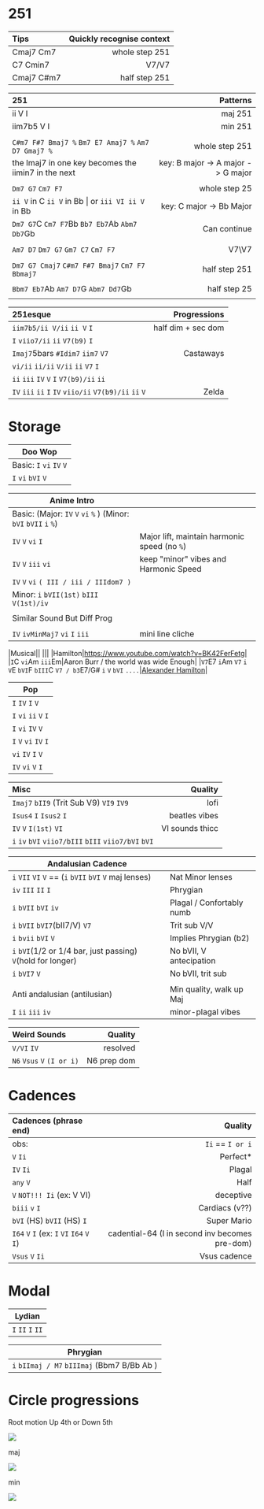 # 251

| Tips | Quickly recognise context |
| :------------- | -----------: |
| Cmaj7 Cm7| whole step 251 |
| C7 Cmin7 | V7/V7|
| Cmaj7 C#m7| half step 251 |


| 251 | Patterns |
| :------------- | -----------: |
| ii V I | maj 251 |
| iim7b5 V I | min 251 |
|||
| `C#m7 F#7 Bmaj7 %` `Bm7 E7 Amaj7 %` `Am7 D7 Gmaj7 %` | whole step 251 | 
|the Imaj7 in one key becomes the iimin7 in the next| key: B major -> A major -> G major |
|||
| `Dm7 G7` `Cm7 F7` | whole step 25 |
| `ii V` in C `ii V` in Bb \| or `iii VI ii V` in Bb | key: C major -> Bb Major |
|`Dm7 G7`C `Cm7 F7`Bb `Bb7 Eb7`Ab `Abm7 Db7`Gb | Can continue |
|||
|  `Am7 D7` `Dm7 G7` `Gm7 C7` `Cm7 F7` | V7\V7  |
|||
|`Dm7 G7 Cmaj7` `C#m7 F#7 Bmaj7` `Cm7 F7 Bbmaj7` | half step 251 |
|||
| `Bbm7 Eb7`Ab `Am7 D7`G `Abm7 Dd7`Gb | half step 25 |
|||

| 251esque | Progressions |
| :------------- | -----------: |
| `iim7b5/ii V/ii` `ii V` `I` | half dim + sec dom |
| `I` `viio7/ii` `ii` `V7(b9)` `I` ||
|`Imaj7`5bars `#Idim7` `iim7` `V7`| Castaways |
| `vi/ii` `ii/ii` `V/ii` `ii` `V7` `I` ||
| `ii` `iii` `IV` `V` `I` `V7(b9)/ii` `ii` ||
| `IV` `iii` `ii` `I` `IV` `viio/ii` `V7(b9)/ii` `ii` `V` | Zelda |

# Storage

| Doo Wop |
| --- |
| Basic: `I` `vi` `IV` `V` |
| `I` `vi` `bVI` `V` |

| Anime Intro | |
| --- | --- |
| Basic: (Major: `IV` `V` `vi` `%` ) (Minor: `bVI` `bVII` `i` `%`)|
| `IV` `V` `vi` `I` | Major lift, maintain harmonic speed (no `%`)|
| `IV` `V` `iii` `vi` | keep "minor" vibes and Harmonic Speed |
| `IV` `V` `vi` `( III / iii / IIIdom7 )`||
| Minor: `i` `bVII(1st)` `bIII` `V(1st)/iv`||
|||
| Similar Sound But Diff Prog ||
|||
| `IV` `ivMinMaj7` `vi` `I` `iii` | mini line cliche |


|Musical||
|||
|Hamilton|https://www.youtube.com/watch?v=BK42FerFetg|
|`I`C `vi`Am `iii`Em|Aaron Burr / the world was wide Enough|
|`V7`E7 `i`Am `V7` `i` `V`E `bVI`F `bIII`C `V7 / b3`E7/G# `i` `V` `bVI` `....`|[Alexander Hamilton](https://s3.amazonaws.com/halleonard-pagepreviews/HL_DDS_1221253rNVa5ULw50.png)|

| Pop |
| --- |
| `I` `IV` `I` `V` |
| `I` `vi` `ii` `V` `I` |
| `I` `vi` `IV` `V` |
| `I` `V` `vi` `IV` `I` |
| `vi` `IV` `I` `V` |
| `IV` `vi` `V` `I` |

| Misc | Quality |
| :------------- | -----------: |
| `Imaj7` `bII9` (Trit Sub V9) `VI9` `IV9` | lofi |
| `Isus4` `I` `Isus2` `I` | beatles vibes |
| `IV` `V` `I(1st)` `VI`| VI sounds thicc |
| `i` `iv` `bVI` `viio7/bIII` `bIII` `viio7/bVI` `bVI` ||

| Andalusian Cadence ||
| --- | --- |
| `i` `VII` `VI` `V` == (`i` `bVII` `bVI` `V` maj lenses) | Nat Minor lenses |
| `iv` `III` `II` `I` | Phrygian |
| `i` `bVII`  `bVI` `iv` | Plagal / Confortably numb|
| `i` `bVII` `bVI7`(bII7/V) `V7` | Trit sub V/V|
| `i` `bvii` `bVI` `V` |Implies Phrygian (b2)|
| `i` `bVI`(1/2 or 1/4 bar, just passing) `V`(hold for longer) |No bVII, V antecipation|
| `i` `bVI7` `V` |No bVII, trit sub|
|||
|Anti andalusian (antilusian) |Min quality, walk up Maj|
| `I` `ii` `iii` `iv` | minor-plagal vibes |

| Weird Sounds | Quality |
| :------------- | -----------: |
| `V/VI` `IV` | resolved |
| `N6` `Vsus` `V` `(I or i)` | N6 prep dom | 

# Cadences

| Cadences (phrase end) | Quality |
| :------------- | -----------: |
| obs: | `Ii` == `I or i` |
| `V` `Ii` | Perfect* |
| `IV` `Ii`  | Plagal |
| `any` `V` | Half |
| `V` `NOT!!! Ii` (ex: V VI) | deceptive |
| `biii` `v` `I`| Cardiacs (v??) |
| `bVI` (HS) `bVII` (HS) `I` | Super Mario |
| `I64` `V` `I` (ex: `I` `VI` `I64` `V` `I`) | cadential-64 (I in second inv becomes pre-dom) |
| `Vsus` `V` `Ii` | Vsus cadence |

# Modal

| Lydian |
| --- |
| `I` `II` `I` `II` |

| Phrygian |
| --- |
| `i`  `bIImaj / M7` `bIIImaj` (Bbm7 B/Bb Ab ) |

# Circle progressions
Root motion Up 4th or Down 5th

![](https://user-images.githubusercontent.com/65428925/123689671-de505f00-d829-11eb-9620-f1b2f1880cfd.png)

maj

![](https://user-images.githubusercontent.com/65428925/123691580-2d978f00-d82c-11eb-961c-10a225f7ddff.png)


min

![](https://user-images.githubusercontent.com/65428925/123690000-42732300-d82a-11eb-8d1c-702950c9ae47.png)
